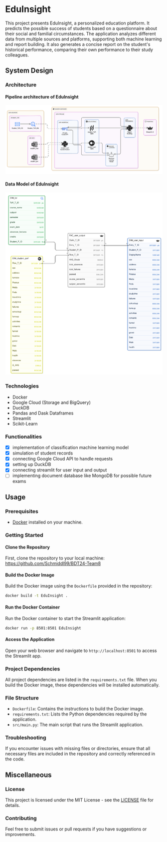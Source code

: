 # EduInsight

This project presents EduInsight, a personalized education platform. It predicts the possible success of students based on a questionnaire about their social and familial circumstances. The application analyzes different data from multiple sources and platforms, supporting both machine learning and report building. It also generates a concise report on the student's historical performance, comparing their own performance to their study colleagues. 

## System Design

### Architecture
#### Pipeline architecture of EduInsight
![Architecture of EduInsight](images/Architecture.png)
#### Data Model of EduInsight
![Data Model of EduInsight](images/Data_Model.png)

### Technologies

- Docker
- Google Cloud (Storage and BigQuery)
- DuckDB
- Pandas and Dask Dataframes
- Streamlit
- Scikit-Learn 

### Functionalities

* [x] implementation of classification machine learning model
* [x] simulation of student records 
* [x] connecting Google Cloud API to handle requests
* [x] setting up DuckDB
* [x] connecting streamlit for user input and output
* [ ] implementing document database like MongoDB for possible future exams

## Usage

### Prerequisites

- [Docker](https://docs.docker.com/get-docker/) installed on your machine.

### Getting Started

#### Clone the Repository

First, clone the repository to your local machine: 
https://github.com/Schmiddl99/BDT24-Team8 

#### Build the Docker Image

Build the Docker image using the `Dockerfile` provided in the repository:

```sh
docker build -t EduInsight .
```

#### Run the Docker Container

Run the Docker container to start the Streamlit application:

```sh
docker run -p 8501:8501 EduInsight
```

#### Access the Application

Open your web browser and navigate to `http://localhost:8501` to access the Streamlit app.

### Project Dependencies

All project dependencies are listed in the `requirements.txt` file. When you build the Docker image, these dependencies will be installed automatically.

### File Structure

- `Dockerfile`: Contains the instructions to build the Docker image.
- `requirements.txt`: Lists the Python dependencies required by the application.
- `src/main.py`: The main script that runs the Streamlit application.

### Troubleshooting

If you encounter issues with missing files or directories, ensure that all necessary files are included in the repository and correctly referenced in the code.

## Miscellaneous

### License

This project is licensed under the MIT License - see the [LICENSE](LICENSE) file for details.

### Contributing

Feel free to submit issues or pull requests if you have suggestions or improvements.
